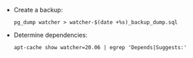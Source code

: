* Create a backup:
    ```
    pg_dump watcher > watcher-$(date +%s)_backup_dump.sql
    ```
    
* Determine dependencies:
    ```
    apt-cache show watcher=20.06 | egrep 'Depends|Suggests:'
    ```
    
